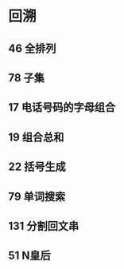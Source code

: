 # 回溯

## 46 全排列


## 78 子集


## 17 电话号码的字母组合


## 19 组合总和

## 22 括号生成

## 79 单词搜索

## 131 分割回文串

## 51 N皇后


